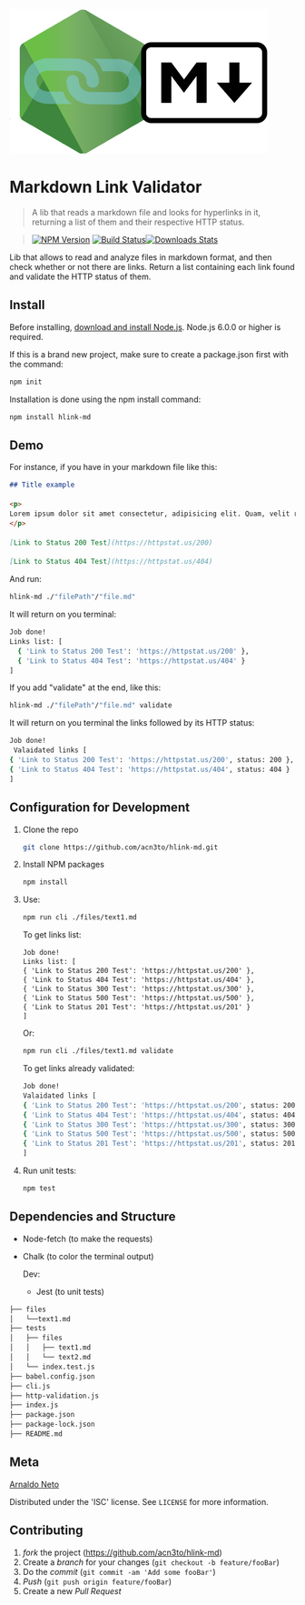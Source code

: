 ![Logo]

# Markdown Link Validator

> A lib that reads a markdown file and looks for hyperlinks in it, returning a list of them and their respective HTTP status.

> [![NPM Version][npm-image]][npm-url] [![Build Status][travis-image]][travis-url][![Downloads Stats][npm-downloads]][npm-url]

Lib that allows to read and analyze files in markdown format, and then check whether or not there are links. Return a list containing each link found and validate the HTTP status of them.

## Install

Before installing, <a href="https://nodejs.org/en/download/">download and install Node.js</a>. Node.js 6.0.0 or higher is required.

If this is a brand new project, make sure to create a package.json first with the command:

```sh
npm init
```

Installation is done using the npm install command:

```sh
npm install hlink-md
```

## Demo

For instance, if you have in your markdown file like this:

```markdown
## Title example

<p>
Lorem ipsum dolor sit amet consectetur, adipisicing elit. Quam, velit reiciendis? Repellendus corrupti perspiciatis libero, fuga officia mollitia cupiditate in quia ipsa accusantium dicta quo perferendis doloremque, voluptatum enim ipsum?
</p>

[Link to Status 200 Test](https://httpstat.us/200)

[Link to Status 404 Test](https://httpstat.us/404)
```

And run:

```sh
hlink-md ./"filePath"/"file.md"
```

It will return on you terminal:

```sh
Job done!
Links list: [
  { 'Link to Status 200 Test': 'https://httpstat.us/200' },
  { 'Link to Status 404 Test': 'https://httpstat.us/404' }
]
```

If you add "validate" at the end, like this:

```sh
hlink-md ./"filePath"/"file.md" validate
```

It will return on you terminal the links followed by its HTTP status:

```sh
Job done!
 Valaidated links [
{ 'Link to Status 200 Test': 'https://httpstat.us/200', status: 200 },
{ 'Link to Status 404 Test': 'https://httpstat.us/404', status: 404 }
]
```

## Configuration for Development

1. Clone the repo
   ```sh
   git clone https://github.com/acn3to/hlink-md.git
   ```
2. Install NPM packages
   ```sh
   npm install
   ```
3. Use:

   ```sh
   npm run cli ./files/text1.md
   ```

   To get links list:

   ```sr
   Job done!
   Links list: [
   { 'Link to Status 200 Test': 'https://httpstat.us/200' },
   { 'Link to Status 404 Test': 'https://httpstat.us/404' },
   { 'Link to Status 300 Test': 'https://httpstat.us/300' },
   { 'Link to Status 500 Test': 'https://httpstat.us/500' },
   { 'Link to Status 201 Test': 'https://httpstat.us/201' }
   ]
   ```

   Or:

   ```sh
   npm run cli ./files/text1.md validate
   ```

   To get links already validated:

   ```sh
   Job done!
   Valaidated links [
   { 'Link to Status 200 Test': 'https://httpstat.us/200', status: 200 },
   { 'Link to Status 404 Test': 'https://httpstat.us/404', status: 404 },
   { 'Link to Status 300 Test': 'https://httpstat.us/300', status: 300 },
   { 'Link to Status 500 Test': 'https://httpstat.us/500', status: 500 },
   { 'Link to Status 201 Test': 'https://httpstat.us/201', status: 201 }
   ]
   ```

4. Run unit tests:
   ```sh
   npm test
   ```

## Dependencies and Structure

- Node-fetch (to make the requests)

- Chalk (to color the terminal output)

  Dev:

  - Jest (to unit tests)

```sh
├── files
│   └──text1.md
├── tests
│   ├── files
│   │   ├── text1.md
│   │   └── text2.md
│   └── index.test.js
├── babel.config.json
├── cli.js
├── http-validation.js
├── index.js
├── package.json
├── package-lock.json
├── README.md
```

## Meta

[Arnaldo Neto](https://github.com/acn3to)

Distributed under the 'ISC' license. See `LICENSE` for more information.

## Contributing

1. _fork_ the project (<https://github.com/acn3to/hlink-md>)
2. Create a _branch_ for your changes (`git checkout -b feature/fooBar`)
3. Do the _commit_ (`git commit -am 'Add some fooBar'`)
4. _Push_ (`git push origin feature/fooBar`)
5. Create a new _Pull Request_

[npm-image]: https://img.shields.io/npm/v/hlink-md-metrics.svg?style=flat-square
[npm-url]: https://npmjs.org/package/hlink-md-metrics
[npm-downloads]: https://img.shields.io/npm/dm/hlink-md-metrics.svg?style=flat-square
[travis-image]: https://img.shields.io/travis/dbader/node-hlink-md-metrics/master.svg?style=flat-square
[travis-url]: https://travis-ci.org/dbader/node-hlink-md-metrics
[logo]: files/logo.png
